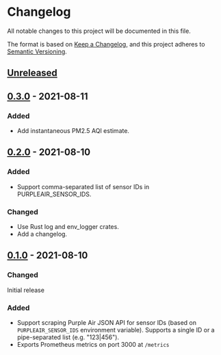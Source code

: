 # Changelog
All notable changes to this project will be documented in this file.

The format is based on [Keep a Changelog](https://keepachangelog.com/en/1.0.0/),
and this project adheres to [Semantic Versioning](https://semver.org/spec/v2.0.0.html).

## [Unreleased]

## [0.3.0] - 2021-08-11
### Added
- Add instantaneous PM2.5 AQI estimate.

## [0.2.0] - 2021-08-10
### Added
- Support comma-separated list of sensor IDs in PURPLEAIR_SENSOR_IDS.

### Changed
- Use Rust log and env_logger crates.
- Add a changelog.

## [0.1.0] - 2021-08-10
### Changed
Initial release

### Added 
- Support scraping Purple Air JSON API for sensor IDs (based on `PURPLEAIR_SENSOR_IDS` environment variable). Supports a single ID or a pipe-separated list (e.g. "123|456").
- Exports Prometheus metrics on port 3000 at `/metrics`

[Unreleased]: git@github.com:davidwilemski/purpleair_exporter/compare/0.3.0...HEAD
[0.3.0]: git@github.com:davidwilemski/purpleair_exporter/compare/0.2.0...0.3.0
[0.2.0]: git@github.com:davidwilemski/purpleair_exporter/compare/0.1.0...0.2.0
[0.1.0]: git@github.com:davidwilemski/purpleair_exporter/releases/tag/0.1.0
